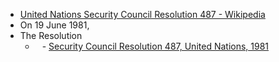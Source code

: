 - [United Nations Security Council Resolution 487 - Wikipedia](https://en.wikipedia.org/wiki/United_Nations_Security_Council_Resolution_487)
- On 19 June 1981, 
- The Resolution
	- ` ` - [Security Council Resolution 487, United Nations, 1981](https://daccess-ods.un.org/access.nsf/Get?OpenAgent&DS=S/RES/486(1981)&Lang=E)